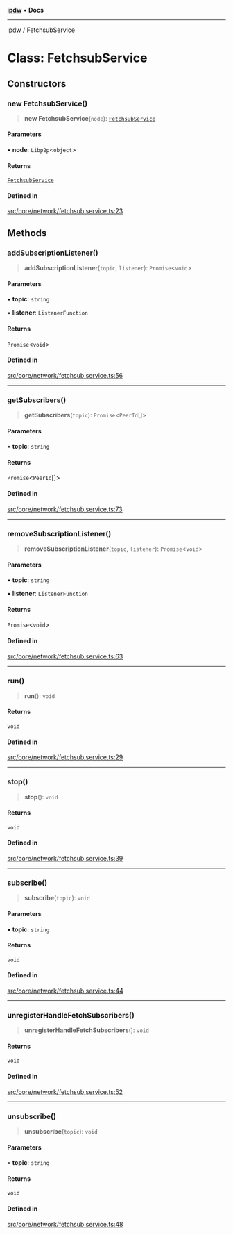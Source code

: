 [**ipdw**](../README.md) • **Docs**

***

[ipdw](../globals.md) / FetchsubService

# Class: FetchsubService

## Constructors

### new FetchsubService()

> **new FetchsubService**(`node`): [`FetchsubService`](FetchsubService.md)

#### Parameters

• **node**: `Libp2p`\<`object`\>

#### Returns

[`FetchsubService`](FetchsubService.md)

#### Defined in

[src/core/network/fetchsub.service.ts:23](https://github.com/humandataincome/ipdw/blob/cffd44f47ee394d38eaa57c50e77342565775d5e/src/core/network/fetchsub.service.ts#L23)

## Methods

### addSubscriptionListener()

> **addSubscriptionListener**(`topic`, `listener`): `Promise`\<`void`\>

#### Parameters

• **topic**: `string`

• **listener**: `ListenerFunction`

#### Returns

`Promise`\<`void`\>

#### Defined in

[src/core/network/fetchsub.service.ts:56](https://github.com/humandataincome/ipdw/blob/cffd44f47ee394d38eaa57c50e77342565775d5e/src/core/network/fetchsub.service.ts#L56)

***

### getSubscribers()

> **getSubscribers**(`topic`): `Promise`\<`PeerId`[]\>

#### Parameters

• **topic**: `string`

#### Returns

`Promise`\<`PeerId`[]\>

#### Defined in

[src/core/network/fetchsub.service.ts:73](https://github.com/humandataincome/ipdw/blob/cffd44f47ee394d38eaa57c50e77342565775d5e/src/core/network/fetchsub.service.ts#L73)

***

### removeSubscriptionListener()

> **removeSubscriptionListener**(`topic`, `listener`): `Promise`\<`void`\>

#### Parameters

• **topic**: `string`

• **listener**: `ListenerFunction`

#### Returns

`Promise`\<`void`\>

#### Defined in

[src/core/network/fetchsub.service.ts:63](https://github.com/humandataincome/ipdw/blob/cffd44f47ee394d38eaa57c50e77342565775d5e/src/core/network/fetchsub.service.ts#L63)

***

### run()

> **run**(): `void`

#### Returns

`void`

#### Defined in

[src/core/network/fetchsub.service.ts:29](https://github.com/humandataincome/ipdw/blob/cffd44f47ee394d38eaa57c50e77342565775d5e/src/core/network/fetchsub.service.ts#L29)

***

### stop()

> **stop**(): `void`

#### Returns

`void`

#### Defined in

[src/core/network/fetchsub.service.ts:39](https://github.com/humandataincome/ipdw/blob/cffd44f47ee394d38eaa57c50e77342565775d5e/src/core/network/fetchsub.service.ts#L39)

***

### subscribe()

> **subscribe**(`topic`): `void`

#### Parameters

• **topic**: `string`

#### Returns

`void`

#### Defined in

[src/core/network/fetchsub.service.ts:44](https://github.com/humandataincome/ipdw/blob/cffd44f47ee394d38eaa57c50e77342565775d5e/src/core/network/fetchsub.service.ts#L44)

***

### unregisterHandleFetchSubscribers()

> **unregisterHandleFetchSubscribers**(): `void`

#### Returns

`void`

#### Defined in

[src/core/network/fetchsub.service.ts:52](https://github.com/humandataincome/ipdw/blob/cffd44f47ee394d38eaa57c50e77342565775d5e/src/core/network/fetchsub.service.ts#L52)

***

### unsubscribe()

> **unsubscribe**(`topic`): `void`

#### Parameters

• **topic**: `string`

#### Returns

`void`

#### Defined in

[src/core/network/fetchsub.service.ts:48](https://github.com/humandataincome/ipdw/blob/cffd44f47ee394d38eaa57c50e77342565775d5e/src/core/network/fetchsub.service.ts#L48)
